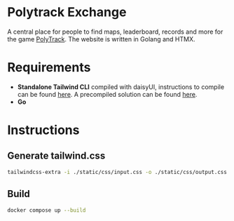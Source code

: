 # Polytrack Exchange

A central place for people to find maps, leaderboard, records and more for the game [PolyTrack](https://www.kodub.com/apps/polytrack). The website is written in Golang and HTMX.

# Requirements

- **Standalone Tailwind CLI** compiled with daisyUI, instructions to compile can be found [here](https://github.com/tailwindlabs/tailwindcss/discussions/12294#discussioncomment-8268378). A precompiled solution can be found [here](https://github.com/dobicinaitis/tailwind-cli-extra).
- **Go**

# Instructions

## Generate tailwind.css

```sh
tailwindcss-extra -i ./static/css/input.css -o ./static/css/output.css --watch
```

## Build

```sh
docker compose up --build
```

